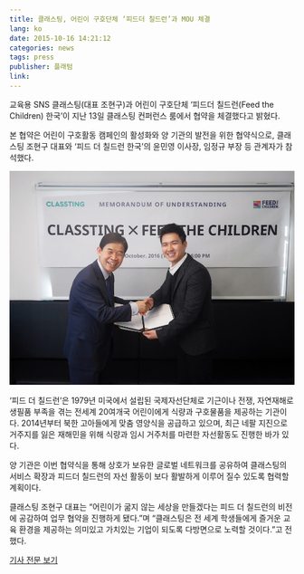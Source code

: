 ```yaml
---
title: 클래스팅, 어린이 구호단체 ‘피드더 칠드런’과 MOU 체결
lang: ko
date: 2015-10-16 14:21:12
categories: news
tags: press
publisher: 플래텀
link:
---
```

교육용 SNS 클래스팅(대표 조현구)과 어린이 구호단체 ‘피드더 칠드런(Feed the Children) 한국’이 지난 13일 클래스팅 컨퍼런스 룸에서 협약을 체결했다고 밝혔다.
<!-- more --> 본 협약은 어린이 구호활동 캠페인의 활성화와 양 기관의 발전을 위한 협약식으로, 클래스팅 조현구 대표와 ‘피드 더 칠드런 한국’의 윤민영 이사장, 임정규 부장 등 관계자가 참석했다.

![](/images/posts/151016_ftc.jpg)

‘피드 더 칠드런’은 1979년 미국에서 설립된 국제자선단체로 기근이나 전쟁, 자연재해로 생필품 부족을 겪는 전세계 20여개국 어린이에게 식량과 구호물품을 제공하는 기관이다. 2014년부터 북한 고아들에게 맞춤 영양식을 공급하고 있으며, 최근 네팔 지진으로 거주지를 잃은 재해민을 위해 식량과 임시 거주처를 마련한 자선활동도 진행한 바가 있다.

양 기관은 이번 협약식을 통해 상호가 보유한 글로벌 네트워크를 공유하여 클래스팅의 서비스 확장과 피드더 칠드런의 자선 활동이 보다 활발하게 이루어 질수 있도록 협력할 계획이다.

클래스팅 조현구 대표는 “어린이가 굶지 않는 세상을 만들겠다는 피드 더 칠드런의 비전에 공감하여 업무 협약을 진행하게 됐다.”며 “클래스팅은 전 세계 학생들에게 즐거운 교육 환경을 제공하는 의미있고 가치있는 기업이 되도록 다방면으로 노력할 것이다.”고 전했다.

[기사 전문 보기](http://platum.kr/archives/47547)
